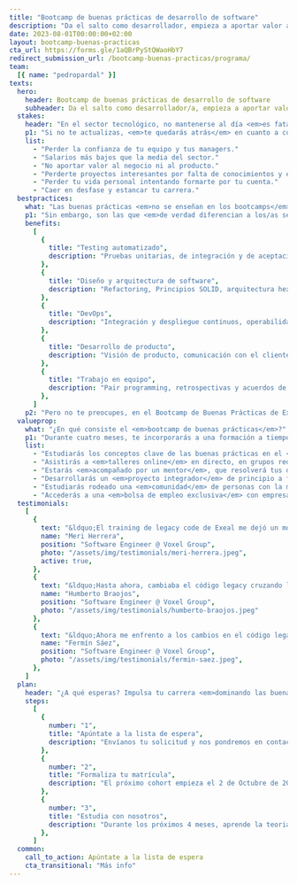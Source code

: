 ```yaml
---
title: "Bootcamp de buenas prácticas de desarrollo de software"
description: "Da el salto como desarrollador, empieza a aportar valor a través del software y conviértete en un referente."
date: 2023-08-01T00:00:00+02:00
layout: bootcamp-buenas-practicas
cta_url: https://forms.gle/1aQBrPyStQWaoHbY7
redirect_submission_url: /bootcamp-buenas-practicas/programa/
team:
  [{ name: "pedropardal" }]
texts:
  hero:
    header: Bootcamp de buenas prácticas de desarrollo de software
    subheader: Da el salto como desarrollador/a, empieza a aportar valor a través del software y conviértete en un/a referente.
  stakes:
    header: "En el sector tecnológico, no mantenerse al día <em>es fatal para tu carrera</em> como desarrollador/a."
    p1: "Si no te actualizas, <em>te quedarás atrás</em> en cuanto a conocimientos y habilidades, lo que te hará perder valor para las empresas y <em>reducirá tu competitividad</em> en el mercado laboral. Esto te costará:"
    list:
      - "Perder la confianza de tu equipo y tus managers."
      - "Salarios más bajos que la media del sector."
      - "No aportar valor al negocio ni al producto."
      - "Perderte proyectos interesantes por falta de conocimientos y experiencia."
      - "Perder tu vida personal intentando formarte por tu cuenta."
      - "Caer en desfase y estancar tu carrera."
  bestpractices:
    what: "Las buenas prácticas <em>no se enseñan en los bootcamps</em> ni en la universidad"
    p1: "Sin embargo, son las que <em>de verdad diferencian a los/as senior</em> a la hora de escribir código más mantenible, escalable y que aporta valor al negocio:"
    benefits:
      [
        {
          title: "Testing automatizado",
          description: "Pruebas unitarias, de integración y de aceptación, test-driven development (TDD).",
        },
        {
          title: "Diseño y arquitectura de software",
          description: "Refactoring, Principios SOLID, arquitectura hexagonal, domain-driven design (DDD).",
        },
        {
          title: "DevOps",
          description: "Integración y despliegue continuos, operabilidad, monitorización y seguridad.",
        },
        {
          title: "Desarrollo de producto",
          description: "Visión de producto, comunicación con el cliente, gestión ágil de proyectos, historias de usuario",
        },
        {
          title: "Trabajo en equipo",
          description: "Pair programming, retrospectivas y acuerdos de equipo, habilidades blandas.",
        },
      ]
    p2: "Pero no te preocupes, en el Bootcamp de Buenas Prácticas de Exeal <em>te las enseñamos todas</em>. En menos de lo que esperas <em>obtendrás la preparación necesaria para acceder a posiciones senior</em>."
  valueprop:
    what: "¿En qué consiste el <em>bootcamp de buenas prácticas</em>?"
    p1: "Durante cuatro meses, te incorporarás a una formación a tiempo parcial, donde te acompañaremos en tu proceso de aprendizaje y puesta en práctica de las buenas prácticas de desarrollo."
    list:
      - "Estudiarás los conceptos clave de las buenas prácticas en el <em>campus virtual, a tu ritmo</em>, mediante videos, ejercicios entregables y exámenes de autoevaluación."
      - "Asistirás a <em>talleres online</em> en directo, en grupos reducidos, en los que resolverás ejercicios prácticos con la ayuda de los mentores y compañeros."
      - "Estarás <em>acompañado por un mentor</em>, que resolverá tus dudas y te dará feedback personalizado sobre tu avance en tutorías individuales."
      - "Desarrollarás un <em>proyecto integrador</em> de principio a fin empleando las buenas prácticas. Individual, en pareja o en grupo, tú decides cómo."
      - "Estudiarás rodeado una <em>comunidad</em> de personas con la misma pasión, valores e inquietudes que tú."
      - "Accederás a una <em>bolsa de empleo exclusiva</em> con empresas líderes del sector que apuestan por las buenas prácticas."
  testimonials:
    [
      {
        text: "&ldquo;El training de legacy code de Exeal me dejó un montón de tips útiles que vienen muy bien para aplicar en el día a día. Además de aprender y reforzar estrategias existentes para que el código legacy sea un poco más amigable y no tan temido. ¡Lo súper recomiendo!&rdquo;",
        name: "Meri Herrera",
        position: "Software Engineer @ Voxel Group",
        photo: "/assets/img/testimonials/meri-herrera.jpeg",
        active: true,
      },
      {
        text: "&ldquo;Hasta ahora, cambiaba el código legacy cruzando los dedos para que todo funcionara correctamente, sin ningún tipo de test. El curso con Pedro ha sido un punto de inflexión, he adquirido herramientas para que mi código sea de mucha mejor calidad, y como protegerlo con tests automáticos.&rdquo;",
        name: "Humberto Braojos",
        position: "Software Engineer @ Voxel Group",
        photo: "/assets/img/testimonials/humberto-braojos.jpeg"
      },
      {
        text: "&ldquo;Ahora me enfrento a los cambios en el código legacy con mucha más tranquilidad, confianza en el resultado y eficiencia. Resaltaría particularmente los ejercicios de extraer dependencias, solía ser el punto de mayor dolor al añadir cobertura de tests.&rdquo;",
        name: "Fermín Sáez",
        position: "Software Engineer @ Voxel Group",
        photo: "/assets/img/testimonials/fermin-saez.jpeg",
      },
    ]
  plan:
    header: "¿A qué esperas? Impulsa tu carrera <em>dominando las buenas prácticas</em>"
    steps:
      [
        {
          number: "1",
          title: "Apúntate a la lista de espera",
          description: "Envíanos tu solicitud y nos pondremos en contacto contigo para compartirte todos los detalles.",
        },
        {
          number: "2",
          title: "Formaliza tu matrícula",
          description: "El próximo cohort empieza el 2 de Octubre de 2023. ¡Corre, las plazas son limitadas!",
        },
        {
          number: "3",
          title: "Estudia con nosotros",
          description: "Durante los próximos 4 meses, aprende la teoria y aplicación de las buenas prácticas en la academia de Exeal.",
        },
      ]
  common:
    call_to_action: Apúntate a la lista de espera
    cta_transitional: "Más info"
---
```

